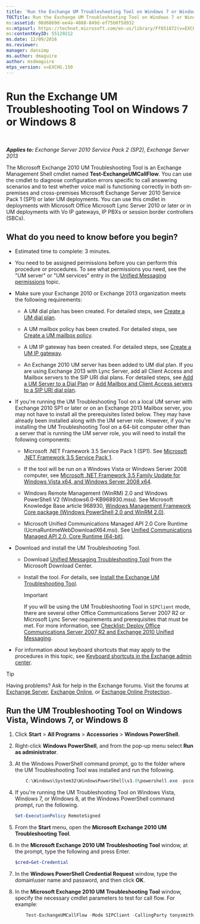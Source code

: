 ```yaml
---
title: 'Run the Exchange UM Troubleshooting Tool on Windows 7 or Windows 8'
TOCTitle: Run the Exchange UM Troubleshooting Tool on Windows 7 or Windows 8
ms:assetid: 98d6869d-ee4a-4088-849d-ef75b0f5d932
ms:mtpsurl: https://technet.microsoft.com/en-us/library/Ff851872(v=EXCHG.150)
ms:contentKeyID: 55129212
ms.date: 12/09/2016
ms.reviewer: 
manager: dansimp
ms.author: dmaguire
author: msdmaguire
mtps_version: v=EXCHG.150
---
```


# Run the Exchange UM Troubleshooting Tool on Windows 7 or Windows 8

 

_**Applies to:** Exchange Server 2010 Service Pack 2 (SP2), Exchange Server 2013_


The Microsoft Exchange 2010 UM Troubleshooting Tool is an Exchange Management Shell cmdlet named **Test-ExchangeUMCallFlow**. You can use the cmdlet to diagnose configuration errors specific to call answering scenarios and to test whether voice mail is functioning correctly in both on-premises and cross-premises Microsoft Exchange Server 2010 Service Pack 1 (SP1) or later UM deployments. You can use this cmdlet in deployments with Microsoft Office Microsoft Lync Server 2010 or later or in UM deployments with Vo IP gateways, IP PBXs or session border controllers (SBCs).

## What do you need to know before you begin?

  - Estimated time to complete: 3 minutes.

  - You need to be assigned permissions before you can perform this procedure or procedures. To see what permissions you need, see the "UM server" or "UM services" entry in the [Unified Messaging permissions](unified-messaging-permissions-exchange-2013-help.md) topic.

  - Make sure your Exchange 2010 or Exchange 2013 organization meets the following requirements:
    
      - A UM dial plan has been created. For detailed steps, see [Create a UM dial plan](https://docs.microsoft.com/en-us/exchange/voice-mail-unified-messaging/connect-voice-mail-system/create-um-dial-plan).
    
      - A UM mailbox policy has been created. For detailed steps, see [Create a UM mailbox policy](https://docs.microsoft.com/en-us/exchange/voice-mail-unified-messaging/set-up-voice-mail/create-um-mailbox-policy).
    
      - A UM IP gateway has been created. For detailed steps, see [Create a UM IP gateway](https://docs.microsoft.com/en-us/exchange/voice-mail-unified-messaging/connect-voice-mail-system/create-um-ip-gateway).
    
      - An Exchange 2010 UM server has been added to UM dial plan. If you are using Exchange 2013 with Lync Server, add all Client Access and Mailbox servers to the SIP URI dial plans. For detailed steps, see [Add a UM Server to a Dial Plan](https://go.microsoft.com/fwlink/p/?linkid=313051) or [Add Mailbox and Client Access servers to a SIP URI dial plan](add-mailbox-and-client-access-servers-to-a-sip-uri-dial-plan-exchange-2013-help.md).

  - If you're running the UM Troubleshooting Tool on a local UM server with Exchange 2010 SP1 or later or on an Exchange 2013 Mailbox server, you may not have to install all the prerequisites listed below. They may have already been installed along with the UM server role. However, if you're installing the UM Troubleshooting Tool on a 64-bit computer other than a server that is running the UM server role, you will need to install the following components:
    
      - Microsoft .NET Framework 3.5 Service Pack 1 (SP1). See [Microsoft .NET Framework 3.5 Service Pack 1](https://go.microsoft.com/fwlink/p/?linkid=152380).
    
      - If the tool will be run on a Windows Vista or Windows Server 2008 computer, see [Microsoft .NET Framework 3.5 Family Update for Windows Vista x64, and Windows Server 2008 x64](https://go.microsoft.com/fwlink/p/?linkid=178998).
    
      - Windows Remote Management (WinRM) 2.0 and Windows PowerShell V2 (Windows6.0-KB968930.msu). See Microsoft Knowledge Base article 968930, [Windows Management Framework Core package (Windows PowerShell 2.0 and WinRM 2.0)](http://go.microsoft.com/fwlink/p/?linkid=3052&kbid=968930).
    
      - Microsoft Unified Communications Managed API 2.0 Core Runtime (UcmaRuntimeWebDownloadX64.msi). See [Unified Communications Managed API 2.0, Core Runtime (64-bit)](https://go.microsoft.com/fwlink/p/?linkid=198175).

  - Download and install the UM Troubleshooting Tool.
    
      - Download [Unified Messaging Troubleshooting Tool](https://go.microsoft.com/fwlink/p/?linkid=182625) from the Microsoft Download Center.
    
      - Install the tool. For details, see [Install the Exchange UM Troubleshooting Tool](install-the-exchange-um-troubleshooting-tool-exchange-2013-help.md).
        

        > [!IMPORTANT]
        > If you will be using the UM Troubleshooting Tool in <CODE>SIPClient</CODE> mode, there are several other Office Communications Server 2007 R2 or Microsoft Lync Server requirements and prerequisites that must be met. For more information, see <A href="https://go.microsoft.com/fwlink/p/?linkid=311961">Checklist: Deploy Office Communications Server 2007 R2 and Exchange 2010 Unified Messaging</A>.



  - For information about keyboard shortcuts that may apply to the procedures in this topic, see [Keyboard shortcuts in the Exchange admin center](keyboard-shortcuts-in-the-exchange-admin-center-2013-help.md).


> [!TIP]
> Having problems? Ask for help in the Exchange forums. Visit the forums at <A href="https://go.microsoft.com/fwlink/p/?linkid=60612">Exchange Server</A>, <A href="https://go.microsoft.com/fwlink/p/?linkid=267542">Exchange Online</A>, or <A href="https://go.microsoft.com/fwlink/p/?linkid=285351">Exchange Online Protection</A>..



## Run the UM Troubleshooting Tool on Windows Vista, Windows 7, or Windows 8

1.  Click **Start** \> **All Programs** \> **Accessories** \> **Windows PowerShell**.

2.  Right-click **Windows PowerShell**, and from the pop-up menu select **Run as administrator**.

3.  At the Windows PowerShell command prompt, go to the folder where the UM Troubleshooting Tool was installed and run the following.
    
    ```powershell
        C:\Windows\System32\WindowsPowerShell\v1.0\powershell.exe -psconsolefile .\Microsoft.Exchange.UM.TroubleshootingToolsnapin.psc1 -noexit -command ". '.\Microsoft.Exchange.UM.TroubleshootingTool.ps1' "
    ```

4.  If you're running the UM Troubleshooting Tool on Windows Vista, Windows 7, or Windows 8, at the Windows PowerShell command prompt, run the following.
    
    ```powershell
    Set-ExecutionPolicy RemoteSigned
    ```

5.  From the **Start** menu, open the **Microsoft Exchange 2010 UM Troubleshooting Tool**.

6.  In the **Microsoft Exchange 2010 UM Troubleshooting Tool** window, at the prompt, type the following and press Enter.
    
    ```powershell
    $cred=Get-Credential
    ```

7.  In the **Windows PowerShell Credential Request** window, type the domain\\user name and password, and then click **OK**.

8.  In the **Microsoft Exchange 2010 UM Troubleshooting Tool** window, specify the necessary cmdlet parameters to test for call flow. For example:
    
    ```powershell
        Test-ExchangeUMCallFlow -Mode SIPClient -CallingParty tonysmith@contoso.com - CalledParty jamiestark@contoso.com NextHop ocsfe.contoso.com -Credential $cred
    ```

